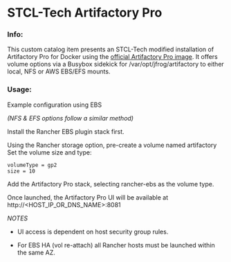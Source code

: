 # STCL-Tech Artifactory Pro

### Info:

 This custom catalog item presents an STCL-Tech modified installation of Artifactory Pro for Docker using the [official Artifactory Pro image](https://bintray.com/jfrog/artifactory-pro). It offers volume options via a Busybox sidekick for /var/opt/jfrog/artifactory to either local, NFS or AWS EBS/EFS mounts.

### Usage:

  Example configuration using EBS

  *(NFS & EFS options follow a similar method)*

  Install the Rancher EBS plugin stack first.

  Using the Rancher storage option, pre-create a volume named artifactory
  Set the volume size and type:

  ```
  volumeType = gp2
  size = 10
  ```

  Add the Artifactory Pro stack, selecting rancher-ebs as the volume type.

  Once launched, the Artifactory Pro UI will be available at http://<HOST_IP_OR_DNS_NAME>:8081

  *NOTES*

  - UI access is dependent on host security group rules.

  - For EBS HA (vol re-attach) all Rancher hosts must be launched within the same AZ.
